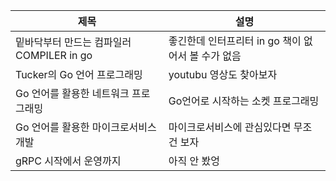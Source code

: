 | 제목                                      | 설명                                               |
| ----------------------------------------- | -------------------------------------------------- |
| 밑바닥부터 만드는 컴파일러 COMPILER in go | 좋긴한데 인터프리터 in go 책이 없어서 볼 수가 없음 |
| Tucker의 Go 언어 프로그래밍               | youtubu 영상도 찾아보자                            |
| Go 언어를 활용한 네트워크 프로그래밍      | Go언어로 시작하는 소켓 프로그래밍                  |
| Go 언어를 활용한 마이크로서비스 개발      | 마이크로서비스에 관심있다면 무조건 보자            |
| gRPC 시작에서 운영까지                    | 아직 안 봤엉                                       |